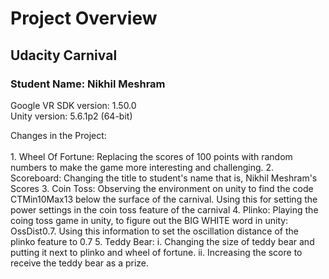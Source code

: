 # Project Overview </br>

## Udacity Carnival</br>

### Student Name: Nikhil Meshram</br>

Google VR SDK version: 1.50.0</br>
Unity version: 5.6.1p2 (64-bit)</br>

<summary> Changes in the Project: </summary> </br>
1. Wheel Of Fortune: Replacing the scores of 100 points with random numbers to make the game more interesting and challenging.
2. Scoreboard: Changing the title to student's name that is, Nikhil Meshram's Scores
3. Coin Toss: Observing the environment on unity to find the code CTMin10Max13 below the surface of the carnival. Using this for setting the power settings in the coin toss feature of the carnival
4. Plinko: Playing the coing toss game in unity, to figure out the BIG WHITE word in unity: OssDist0.7. Using this information to set the oscillation distance of the plinko feature to 0.7
5. Teddy Bear: i. Changing the size of teddy bear and putting it next to plinko and wheel of fortune. 
	       ii. Increasing the score to receive the teddy bear as a prize.
